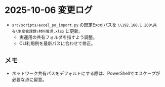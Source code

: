 # 2025-10-06 変更ログ

- `src/scripts/excel_po_import.py` の既定Excelパスを `\\192.168.1.200\共有\生産管理課\材料管理.xlsx` に更新。
  - 実運用の共有フォルダを指すよう調整。
  - CLI利用例を最新パスに合わせて修正。

## メモ
- ネットワーク共有パスをデフォルトにする際は、PowerShellでエスケープが必要な点に留意。

